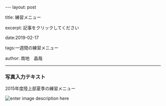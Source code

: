 --- layout: post

title: 練習メニュー

excerpt: 記事をクリックしてください

date:2019-02-17

tags:一週間の練習メニュー

author: 南地　晶哉

---

 
### 写真入力テキスト

2015年度陸上部夏季の練習メニュー
 
![enter image description here](https://lh3.googleusercontent.com/IJHfr7ep0E5D_PoaDtD1nVwgIzsyzr9hlQIIrgKOuqwtjGS5eDiRP8KLYP83zLM2ArucYwZam4g)








